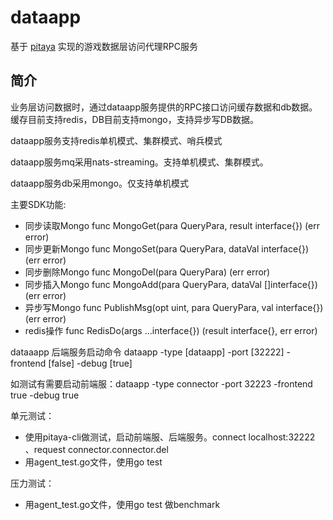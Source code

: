 # dataapp

基于 [pitaya](https://github.com/topfreegames/pitaya) 实现的游戏数据层访问代理RPC服务

## 简介
业务层访问数据时，通过dataapp服务提供的RPC接口访问缓存数据和db数据。缓存目前支持redis，DB目前支持mongo，支持异步写DB数据。

dataapp服务支持redis单机模式、集群模式、哨兵模式

dataapp服务mq采用nats-streaming。支持单机模式、集群模式。

dataapp服务db采用mongo。仅支持单机模式


主要SDK功能:

- 同步读取Mongo func MongoGet(para QueryPara, result interface{}) (err error)
- 同步更新Mongo func MongoSet(para QueryPara, dataVal interface{}) (err error) 
- 同步删除Mongo func MongoDel(para QueryPara) (err error) 
- 同步插入Mongo func MongoAdd(para QueryPara, dataVal []interface{}) (err error) 
- 异步写Mongo func PublishMsg(opt uint, para QueryPara, val interface{}) (err error) 
- redis操作 func RedisDo(args ...interface{}) (result interface{}, err error) 

dataaapp 后端服务启动命令 dataapp -type [dataapp] -port [32222]  -frontend [false] -debug [true]

如测试有需要启动前端服：dataapp -type connector -port 32223  -frontend true -debug true

单元测试：
- 使用pitaya-cli做测试，启动前端服、后端服务。connect localhost:32222 、request connector.connector.del
-  用agent_test.go文件，使用go test

压力测试：
-  用agent_test.go文件，使用go test 做benchmark


